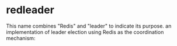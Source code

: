 # redleader
This name combines "Redis" and "leader" to indicate its purpose. an implementation of leader election using Redis as the coordination mechanism:
